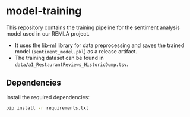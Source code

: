 # model-training

This repository contains the training pipeline for the sentiment analysis model used in our REMLA project. 

- It uses the [lib-ml](https://github.com/remla25-team21/lib-ml) library for data preprocessing and saves the trained model (`sentiment_model.pkl`) as a release artifact. 
- The training dataset can be found in `data/a1_RestaurantReviews_HistoricDump.tsv`. 

## Dependencies

Install the required dependencies:

```bash
pip install -r requirements.txt
```
